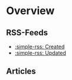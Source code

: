 # Overview

## RSS-Feeds

* [:simple-rss: Created](/feed_rss_created.xml)
* [:simple-rss: Updated](/feed_rss_updated.xml)

## Articles
